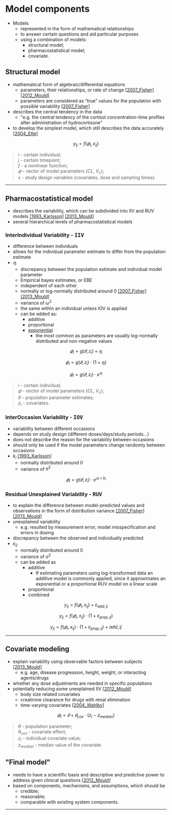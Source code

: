 # Model components

* Models
    * represented in the form of mathematical relationships 
    * to answer certain questions and aid particular purposes 
    * using a combination of models:
        * structural model;
        * pharmacostatistical model;
        * covariate.

## Structural model
* mathematical form of algebraic/differential equations 
    * parameters, their relationships, or rate of change [[2007_Fisher]](https://www.scribd.com/document/319808093/Shafer-Nonmem-2) [[2012_Mould]](https://doi.org/10.1038%2Fpsp.2012.4)
    * parameters are considered as “true” values for the population with possible variability [[2007_Fisher]](https://www.scribd.com/document/319808093/Shafer-Nonmem-2)
* describes the central tendency in the data
    + "e.g. the central tendency of the cortisol concentration-time profiles after administration of hydrocortisone"
* to develop the simplest model, which still describes the data accurately [[2004_Ette]](https://doi.org/10.1345/aph.1d374)

$$y_{ij}=f(𝜙_{i},  x_{ij})$$ 
> $i$ - certain individual;<br>
> $j$ - certain timepoint;<br>
> $f$ - a nonlinear function;<br>
> $𝜙$ - vector of model parameters ($CL$, $V_c$);<br>
> $x$ - study design variables (covariates, dose and sampling times).

---

## Pharmacostatistical model
* describes the variability, which can be subdivided into IIV and RUV models [[1993_Karlsson]](https://doi.org/10.1007/bf01113502) [[2013_Mould]](https://doi.org/10.1038/psp.2013.14)
* several hierarchical levels of pharmacostatistical models

### InterIndividual Variability - <kbd>**IIV**</kbd>
* difference between individuals
* allows for the individual parameter estimate to differ from the population estimate
* $𝜂_i$
    + discrepancy between the population estimate and individual model parameter
    + Empirical bayes estimates, or EBE
    + independent of each other 
    + normally or log-normally distributed around 0 [[2007_Fisher]](https://www.scribd.com/document/319808093/Shafer-Nonmem-2) [[2013_Mould]](https://doi.org/10.1038/psp.2013.14)
    + variance of $ω^2$ 
    + the same within an individual unless IOV is applied
    + can be added as:
        - additive
        - proportional
        - <u>exponential</u>
            - the most common as parameters are usually log-normally distributed and non-negative values

$$𝜙_{i}=g(𝜃,  z_{i}) + 𝜂_i$$

$$𝜙_{i}=g(𝜃,  z_{i}) \cdot (1+ 𝜂_i)$$

$$𝜙_{i}=g(𝜃,  z_{i}) \cdot e^{𝜂_i}$$

> $i$ - certain individual;<br>
> $𝜙$ - vector of model parameters ($CL$, $V_c$);<br>
> $θ$ - population parameter estimates;<br>
> $z_{i}$ - covariates.

### InterOccasion Variability - <kbd>**IOV**</kbd>
* variability between different occasions
* depends on study design (different doses/days/study periods...)
* does not describe the reason for the variability between occasions
* should only be used if the model parameters change randomly between occasions
* $k_i$ [[1993_Karlsson]](https://doi.org/10.1007/bf01113502)
    + normally distributed around 0 
    + variance of $π^2$

$$𝜙_{i}=g(𝜃,  z_{i}) \cdot e^{𝜂_i+k_i}$$

### Residual Unexplained Variability - <kbd>**RUV**</kbd>
* to explain the difference between model-predicted values and observations in the form of distribution variance [[2007_Fisher]](https://www.scribd.com/document/319808093/Shafer-Nonmem-2) [[2013_Mould]](https://doi.org/10.1038/psp.2013.14)
* unexplained variability
    + e.g. resulted by measurement error, model misspecification and errors in dosing
* discrepancy between the observed and individually predicted
* $ε_{ij}$
    + normally distributed around 0 
    + variance of $σ^2$
    + can be added as
        + additive
            + If estimating parameters using log-transformed data an additive model is commonly applied, since it approximates an exponential or a proportional RUV model on a linear scale
        + proportional
        + combined

$$y_{ij}=f(𝜙_{i},  x_{ij}) + ε_{add,ij}$$

$$y_{ij}=f(𝜙_{i},  x_{ij}) \cdot (1+ ε_{prop,ij})$$

$$y_{ij}=f(𝜙_{i},  x_{ij}) \cdot (1+ ε_{prop,ij}) + {add,ij}$$

---

## Covariate modeling
* explain variability using observable factors between subjects [[2013_Mould]](https://doi.org/10.1038/psp.2013.14)
    * e.g. age, disease progression, height, weight, or interacting agents/drugs 
* whether any dose adjustments are needed in specific populations
* potentially reducing some unexplained IIV [[2012_Mould]](https://doi.org/10.1038%2Fpsp.2012.4)
    + body size related covariates
    + creatinine clearance for drugs with renal elimination
    + time-varying covariates [[2004_Wahlby]](https://doi.org/10.1111%2Fj.1365-2125.2004.02170.x)

$$𝜙_{i}=𝜃 + 𝜃_{cov} \cdot (z_{i}-z_{median})$$
> $θ$ - population parameter;<br>
> $θ_{cov}$ - covariate effect;<br>
> $z_{i}$ - individual covariate value;<br>
> $z_{median}$ - median value of the covariate.

## "Final model"
* needs to have a scientific basis and descriptive and predictive power to address given clinical questions [[2012_Mould]](https://doi.org/10.1038%2Fpsp.2012.4)
* based on components, mechanisms, and assumptions, which should be 
    * credible;
    * reasonable; 
    * comparable with existing system components.

---


